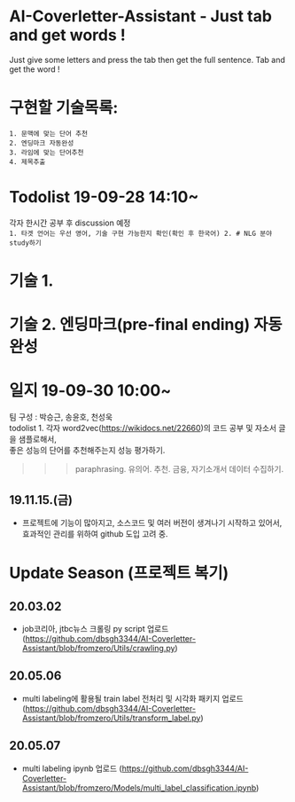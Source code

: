 # AI-Coverletter-Assistant - Just tab and get words !
Just give some letters and press the tab then get the full sentence.
Tab and get the word !

# 구현할 기술목록:
	1. 문맥에 맞는 단어 추천
	2. 엔딩마크 자동완성
	3. 라임에 맞는 단어추천
	4. 제목추출
	
# Todolist 19-09-28 14:10~
 각자 한시간 공부 후 discussion 예정<br>
	```1. 타겟 언어는 우선 영어, 기술 구현 가능한지 확인(확인 후 한국어)
	2. # NLG 분야 study하기```

# 기술 1.

# 기술 2. 엔딩마크(pre-final ending) 자동완성


# 일지 19-09-30 10:00~
팀 구성 : 박승근, 송윤호, 천성욱<br>
todolist 1. 각자 word2vec(https://wikidocs.net/22660)의 코드 공부 및 자소서 글을 샘플로해서, <br>
	좋은 성능의 단어를 추천해주는지 성능 평가하기.

>>> paraphrasing. 유의어. 추천. 
>>> 금융, 자기소개서 데이터 수집하기.



## 19.11.15.(금)

- 프로젝트에 기능이 많아지고, 소스코드 및 여러 버전이 생겨나기 시작하고 있어서, 효과적인 관리를 위하여 github 도입 고려 중.


# Update Season (프로젝트 복기)

## 20.03.02
- job코리아, jtbc뉴스 크롤링 py script 업로드 (https://github.com/dbsgh3344/AI-Coverletter-Assistant/blob/fromzero/Utils/crawling.py)

## 20.05.06
- multi labeling에 활용될 train label 전처리 및 시각화 패키지 업로드 (https://github.com/dbsgh3344/AI-Coverletter-Assistant/blob/fromzero/Utils/transform_label.py)

## 20.05.07
- multi labeling ipynb 업로드 (https://github.com/dbsgh3344/AI-Coverletter-Assistant/blob/fromzero/Models/multi_label_classification.ipynb)
